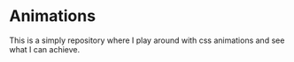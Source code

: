 # Animations

This is a simply repository where I play around with css animations and see what I can achieve.
